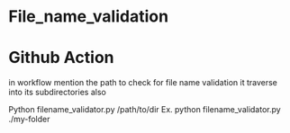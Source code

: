 # File_name_validation

  # Github Action

  in workflow mention the path to check for file name validation it traverse into its subdirectories also

  Python filename_validator.py /path/to/dir
  Ex. python filename_validator.py ./my-folder
